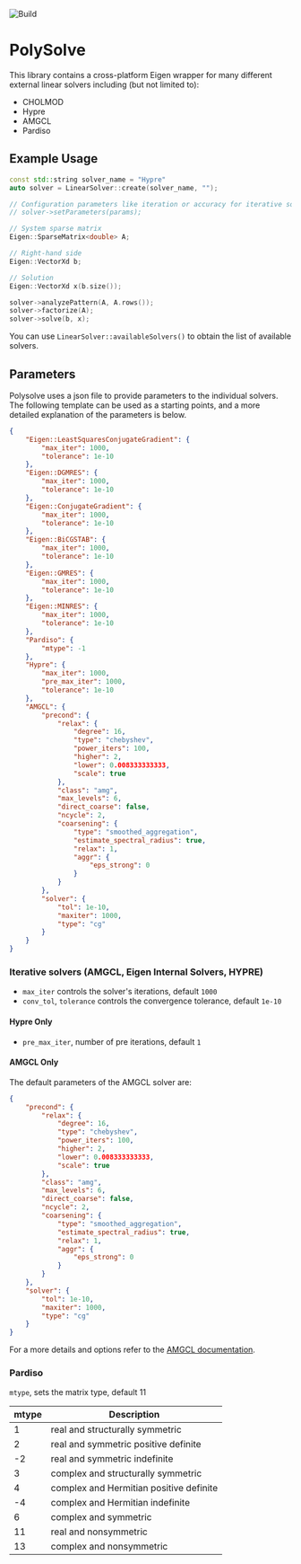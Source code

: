 ![Build](https://github.com/polyfem/polysolve/workflows/Build/badge.svg)



# PolySolve

This library contains a cross-platform Eigen wrapper for many different external linear solvers including (but not limited to):

 - CHOLMOD
 - Hypre
 - AMGCL
 - Pardiso


## Example Usage

```c++
const std::string solver_name = "Hypre"
auto solver = LinearSolver::create(solver_name, "");

// Configuration parameters like iteration or accuracy for iterative solvers
// solver->setParameters(params);

// System sparse matrix
Eigen::SparseMatrix<double> A;

// Right-hand side
Eigen::VectorXd b;

// Solution
Eigen::VectorXd x(b.size());

solver->analyzePattern(A, A.rows());
solver->factorize(A);
solver->solve(b, x);
```

You can use `LinearSolver::availableSolvers()` to obtain the list of available solvers.

## Parameters

Polysolve uses a json file to provide parameters to the individual solvers. The following template can be used as a starting points, and a more detailed explanation of the parameters is below.

```json
{
    "Eigen::LeastSquaresConjugateGradient": {
        "max_iter": 1000,
        "tolerance": 1e-10
    },
    "Eigen::DGMRES": {
        "max_iter": 1000,
        "tolerance": 1e-10
    },
    "Eigen::ConjugateGradient": {
        "max_iter": 1000,
        "tolerance": 1e-10
    },
    "Eigen::BiCGSTAB": {
        "max_iter": 1000,
        "tolerance": 1e-10
    },
    "Eigen::GMRES": {
        "max_iter": 1000,
        "tolerance": 1e-10
    },
    "Eigen::MINRES": {
        "max_iter": 1000,
        "tolerance": 1e-10
    },
    "Pardiso": {
        "mtype": -1
    },
    "Hypre": {
        "max_iter": 1000,
        "pre_max_iter": 1000,
        "tolerance": 1e-10
    },
    "AMGCL": {
        "precond": {
            "relax": {
                "degree": 16,
                "type": "chebyshev",
                "power_iters": 100,
                "higher": 2,
                "lower": 0.008333333333,
                "scale": true
            },
            "class": "amg",
            "max_levels": 6,
            "direct_coarse": false,
            "ncycle": 2,
            "coarsening": {
                "type": "smoothed_aggregation",
                "estimate_spectral_radius": true,
                "relax": 1,
                "aggr": {
                    "eps_strong": 0
                }
            }
        },
        "solver": {
            "tol": 1e-10,
            "maxiter": 1000,
            "type": "cg"
        }
    }
}
```

###  Iterative solvers (AMGCL, Eigen Internal Solvers, HYPRE)

 - `max_iter` controls the solver's iterations, default `1000`
 - `conv_tol`, `tolerance` controls the convergence tolerance, default `1e-10`

#### Hypre Only

- `pre_max_iter`, number of pre iterations, default `1`

#### AMGCL Only

The default parameters of the AMGCL solver are:
```json
{
    "precond": {
        "relax": {
            "degree": 16,
            "type": "chebyshev",
            "power_iters": 100,
            "higher": 2,
            "lower": 0.008333333333,
            "scale": true
        },
        "class": "amg",
        "max_levels": 6,
        "direct_coarse": false,
        "ncycle": 2,
        "coarsening": {
            "type": "smoothed_aggregation",
            "estimate_spectral_radius": true,
            "relax": 1,
            "aggr": {
                "eps_strong": 0
            }
        }
    },
    "solver": {
        "tol": 1e-10,
        "maxiter": 1000,
        "type": "cg"
    }
}
```

For a more details and options refer to the [AMGCL documentation](https://amgcl.readthedocs.io/en/latest/components.html).

### Pardiso

`mtype`, sets the matrix type, default 11

| mtype | Description                             |
| ----- | --------------------------------------- |
| 1     | real and structurally symmetric         |
| 2     | real and symmetric positive definite    |
| -2    | real and symmetric indefinite           |
| 3     | complex and structurally symmetric      |
| 4     | complex and Hermitian positive definite |
| -4    | complex and Hermitian indefinite        |
| 6     | complex and symmetric                   |
| 11    | real and nonsymmetric                   |
| 13    | complex and nonsymmetric                |
